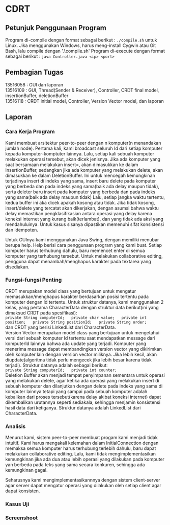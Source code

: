 # CDRT
## Petunjuk Penggunaan Program
Program di-compile dengan format sebagai berikut : `./compile.sh` untuk Linux. Jika menggunakan Windows, harus meng-install Cygwin atau Git Bash, lalu compile dengan '.\compile.sh'
Program di-execute dengan format sebagai berikut : `java Controller.java <ip> <port>` 

## Pembagian Tugas
13516058 : GUI dan laporan  
13516109 : GUI, Thread(Sender & Receiver), Controller, CRDT final model, insertionBuffer, deletionBuffer  
13516118 : CRDT initial model, Controller, Version Vector model, dan laporan  

## Laporan
### Cara Kerja Program
Kami membuat arsitektur peer-to-peer dengan n komputer(n menandakan jumlah node). Pertama kali, kami broadcast seluruh Id dari setiap komputer kepada komputer-komptuter lainnya. Lalu, setiap kali sebuah komputer melakukan operasi tersebut, akan dicek jenisnya. Jika ada komputer yang saat bersamaan melakukan insert=, akan dimasukkan ke dalam InsertionBuffer, sedangkan jika ada komputer yang melakukan delete, akan dimasukkan ke dalam DeletionBuffer. Ini untuk mencegah kemungkinan terjadinya insert di indeks yang sama, insert baru delete pada komputer yang berbeda dan pada indeks yang sama(baik ada delay maupun tidak), serta deleter baru insert pada komputer yang berbeda dan pada indeks yang sama(baik ada delay maupun tidak) Lalu, setiap jangka waktu tertentu, kedua buffer ini aka dicek apakah kosong atau tidak. Jika tidak kosong, insert/delete yang tercatat akan dikerjakan, dengan asumsi bahwa waktu delay memastikan pengklasifikasian antara operasi yang delay karena koneksi internet yang kurang baik(terlambat), dan yang tidak ada aksi yang mendahuluinya. Untuk kasus sisanya dipastikan memenuhi sifat konsistensi dan idempoten.

Untuk GUInya kami menggunakan Java Swing, dengan memiliki menubar berupa help. Help berisi cara penggunaan program yang kami buat. Setiap komputer harus terhubung dahulu, baru memencet enter di semua komputer yang terhubung tersebut. Untuk melakukan collaborative editing, pengguna dapat menambah/menghapus karakter pada textarea yang disediakan.

### Fungsi-fungsi Penting
CRDT merupakan model class yang bertujuan untuk mengatur memasukkan/menghapus karakter berdasarkan posisi tertentu pada komputer dengan Id tertentu. Untuk struktur datanya, kami menggunakan 2 kelas, yang pertama CharacterData dengan struktur data berikut(ini yang dimaksud CRDT pada spesifikasi):  
  `private String computerId;  
  private char value;  
  private int position;  
  private String positionId;  
  private String order;`  
dan CRDT yang berisi LinkedList dari CharacterData.  
Version Vector merupakan model class yang bertujuan untuk mengetahui versi dari sebuah komputer Id tertentu saat mendapatkan message dari komputerId lainnya bahwa ada update yang terjadi. Komputer yang menerima message dapat membandingkan version vector yang dikirimkan oleh komputer lain dengan version vector miliknya. Jika lebih kecil, akan diupdate(algoritma tidak perlu mengecek jika lebih besar karena tidak terjadi). Struktur datanya adalah sebagai berikut:  
 `private String computerId;  
 private int counter;`  
Deletion Buffer akan menjadi tempat penyimpanan sementara untuk operasi yang melakukan delete, agar ketika ada operasi yang melakukan insert di sebuah komputer dan dilanjutkan dengan delete pada indeks yang sama di komputer lainnya tetapi yang sampai pada sebuah komputer adalah kebalikan dari proses tersebut(karena delay akibat koneksi internet) dapat dikembalikan urutannya seperti sediakala, sehingga menjamin konsistensi hasil data dari ketiganya. Struktur datanya adalah LinkedList dari CharacterData.  

### Analisis
Menurut kami, sistem peer-to-peer membuat progam kami menjadi tidak intuitif. Kami harus mengakali kelemahan dalam InitialConnection dengan memaksa semua komputer harus terhubung terlebih dahulu, baru dapat melakukan collaborative editing. Lalu, kami tidak mengimplementasikan kemungkinan jika ada dua atau lebih operasi yang dilakukan pada komputer yan berbeda pada teks yang sama secara konkuren, sehingga ada kemungkinan gagal.

Seharusnya kami mengimplementasikannnya dengan sistem client-server agar server dapat mengatur operasi yang dilakukan oleh setiap client agar dapat konsisten.

### Kasus Uji

### Screenshoot



